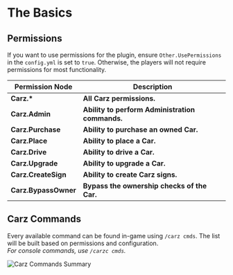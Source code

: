 The Basics
======

## Permissions

If you want to use permissions for the plugin, ensure `Other.UsePermissions` in the `config.yml` is set to `true`. Otherwise, the players will not require permissions for most functionality.

| Permission Node | Description |
|-|-|
| **Carz.\*** | **All Carz permissions.** |
| **Carz.Admin** | **Ability to perform Administration commands.** |
| **Carz.Purchase** | **Ability to purchase an owned Car.** |
| **Carz.Place** | **Ability to place a Car.** |
| **Carz.Drive** | **Ability to drive a Car.** |
| **Carz.Upgrade** | **Ability to upgrade a Car.** |
| **Carz.CreateSign** | **Ability to create Carz signs.** |
| **Carz.BypassOwner** | **Bypass the ownership checks of the Car.** |

## Carz Commands

Every available command can be found in-game using `/carz cmds`. The list will be built based on permissions and configuration.  
_For console commands, use `/carzc cmds`._

![Carz Commands Summary](https://i.imgur.com/9RhUea2.png "Carz Commands Summary")

<script>
  fetch('files/carzCommands.json')
    .then(function(response) {
      return response.json();
    })
    .then(function(data) {
      appendData(data);
    })
    .catch(function(err) {
      console.log(err);
    });
    
    function appendData(data) {
      data = data.reverse();
      let mainContainer = document.getElementById("carz-commands");

      for (let i = 0; i < data.length; i++) {
        mainContainer.insertAdjacentHTML('afterend', createCommandSummary(data[i]));
      }
    }
    
    function createCommandSummary(command) {
        return `<details>
                <summary>${command.command} - ${command.title}</summary>
                <div>
                    <p>Syntax: <code>/carz ${command.command} ${command.arguments || ''}</code></p>
                    <p>Example: <code>${command.example}</code></p>
                    <p>Permission: <code>${command.permission || 'None required'}</code></p>
                    <p>Console Command: <code>${command.consoleSyntax || 'N/A'}</code></p>
                    <p>Description: ${command.description}</p>
                    <p>${command.imagePath ? `<img src="${command.imagePath}" alt="${command.command}"/>` : ''}</p>
                </div>
            </details>`;
    }
</script>
